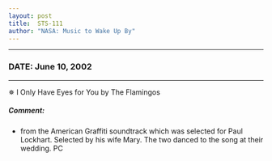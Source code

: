 ```yaml
---
layout: post
title:  STS-111
author: "NASA: Music to Wake Up By"
---
```


----
### DATE: June 10, 2002
----
✵ I Only Have Eyes for You by The Flamingos

##### Comment:
* from the American Graffiti soundtrack which was selected for Paul Lockhart. Selected by his wife Mary. The two danced to the song at their wedding. PC
